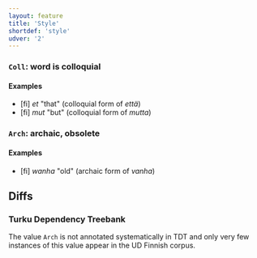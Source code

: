 ```yaml
---
layout: feature
title: 'Style'
shortdef: 'style'
udver: '2'
---
```


### <a name="Coll">`Coll`</a>: word is colloquial

#### Examples

* [fi] _et_ "that" (colloquial form of _että_)
* [fi] _mut_ "but" (colloquial form of _mutta_)

### <a name="Arch">`Arch`</a>: archaic, obsolete

#### Examples

* [fi] _wanha_ "old" (archaic form of _vanha_)

## Diffs

### Turku Dependency Treebank

The value `Arch` is not annotated systematically in TDT
and only very few instances of this value appear in the
UD Finnish corpus.
<!-- Interlanguage links updated Po lis 14 15:34:58 CET 2022 -->
